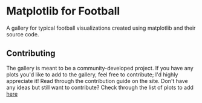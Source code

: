 # Matplotlib for Football

A gallery for typical football visualizations created using matplotlib and their source code.

## Contributing

The gallery is meant to be a community-developed project. If you have any plots you'd like to add to the gallery, feel free to contribute; I'd highly appreciate it! Read through the contribution guide on the site. Don't have any ideas but still want to contribute? Check through the list of plots to add [here](./plots-to-cover.html)
